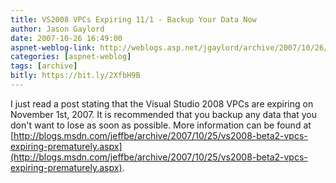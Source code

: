 ```yaml
---
title: VS2008 VPCs Expiring 11/1 - Backup Your Data Now
author: Jason Gaylord
date: 2007-10-26 16:49:00
aspnet-weblog-link: http://weblogs.asp.net/jgaylord/archive/2007/10/26/vs2008-vpcs-expiring-11-1-backup-your-data-now.aspx
categories: [aspnet-weblog]
tags: [archive]
bitly: https://bit.ly/2XfbH9B
---
```


I just read a post stating that the Visual Studio 2008 VPCs are expiring on November 1st, 2007. It is recommended that you backup any data that you don't want to lose as soon as possible. More information can be found at [http://blogs.msdn.com/jeffbe/archive/2007/10/25/vs2008-beta2-vpcs-expiring-prematurely.aspx](http://blogs.msdn.com/jeffbe/archive/2007/10/25/vs2008-beta2-vpcs-expiring-prematurely.aspx).